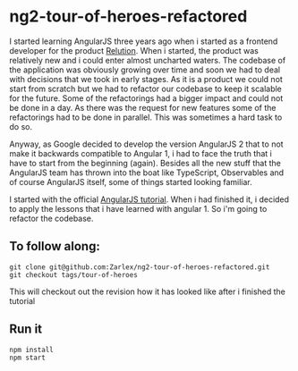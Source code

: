 # ng2-tour-of-heroes-refactored
I started learning AngularJS three years ago when i started as a frontend developer
for the product [Relution](http://relution.io). When i started, the product was relatively new
and i could enter almost uncharted waters. The codebase of the application was 
obviously growing over time and soon we had to deal with decisions that we took in early stages.
As it is a product we could not start from scratch but we had to refactor our codebase to
keep it scalable for the future. Some of the refactorings had a bigger impact and could not be
done in a day. As there was the request for new features some of the refactorings had to be done
in parallel. This was sometimes a hard task to do so.

Anyway, as Google decided to develop the version AngularJS 2 that to not make it backwards compatible to 
Angular 1, i had to face the truth that i have to start from the beginning (again).
Besides all the new stuff that the AngularJS team has thrown into the boat like
TypeScript, Observables and of course AngularJS itself, some of things started looking familiar.

I started with the official [AngularJS tutorial](https://angular.io/docs/ts/latest/tutorial/). When i
had finished it, i decided to apply the lessons that i have learned with angular 1.
So i'm going to refactor the codebase.

## To follow along:
```
git clone git@github.com:Zarlex/ng2-tour-of-heroes-refactored.git
git checkout tags/tour-of-heroes
```
This will checkout out the revision how it has looked like after i finished the tutorial


## Run it
```
npm install
npm start
```
